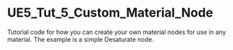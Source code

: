 # UE5_Tut_5_Custom_Material_Node
Tutorial code for how you can create your own material nodes for use in any material. The example is a simple Desaturate node.
